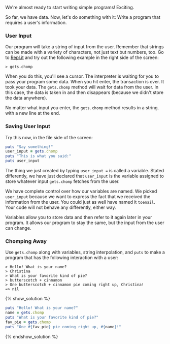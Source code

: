 We're almost ready to start writing simple programs! Exciting.

So far, we have data. Now, let's do something with it: Write a program that requires a user's information.

### User Input

Our program will take a string of input from the user. Remember that strings can be made with a variety of characters, not just text but numbers, too. Go to [Repl.it](http://repl.it) and try out the following example in the right side of the screen:

```
> gets.chomp
```

When you do this, you'll see a cursor. The interpreter is waiting for you to pass your program some data. When you hit enter, the transaction is over. It took your data. The `gets.chomp` method will wait for data from the user. In this case, the data is taken in and then disappears (because we didn't store the data anywhere).

No matter what input you enter, the `gets.chomp` method results in a string. with a new line at the end.

### Saving User Input

Try this now, in the file side of the screen:

```ruby
puts "Say something!"
user_input = gets.chomp
puts "This is what you said:"
puts user_input
```

The thing we just created by typing `user_input =` is called a variable. Stated differently, we have just declared that `user_input` is the variable assigned to store whatever input `gets.chomp` fetches from the user.

We have complete control over how our variables are named. We picked `user_input` because we want to express the fact that we received the information from the user. You could just as well have named it `toenail`. Your code will not behave any differently, either way.

Variables allow you to store data and then refer to it again later in your program. It allows our program to stay the same, but the input from the user can change.

### Chomping Away

Use `gets.chomp` along with variables, string interpolation, and `puts` to make a program that has the following interaction with a user:

```
> Hello! What is your name?
> Christina
> What is your favorite kind of pie?
> butterscotch + cinnamon
> One butterscotch + cinnamon pie coming right up, Christina!
=> nil
```

{% show_solution %}
```ruby
puts "Hello! What is your name?"
name = gets.chomp
puts "What is your favorite kind of pie?"
fav_pie = gets.chomp
puts "One #{fav_pie} pie coming right up, #{name}!"
```
{% endshow_solution %}
